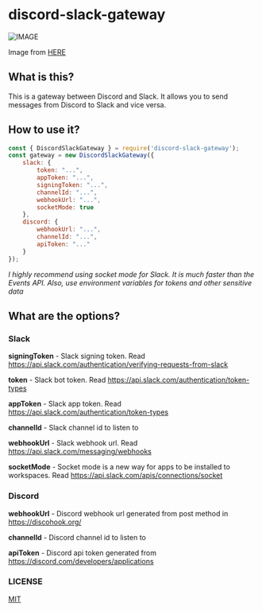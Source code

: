 # discord-slack-gateway

![IMAGE](https://venngage-wordpress.s3.amazonaws.com/uploads/2021/07/Slack-Discord-integration.png)

Image from [HERE](https://venngage.com/blog/discord-integrations/)

## What is this?

This is a gateway between Discord and Slack. It allows you to send messages from Discord to Slack and vice versa.

## How to use it?

```js
const { DiscordSlackGateway } = require('discord-slack-gateway');
const gateway = new DiscordSlackGateway({
    slack: {
        token: "...",
        appToken: "...",
        signingToken: "...",
        channelId: "...",
        webhookUrl: "...",
        socketMode: true
    },
    discord: {
        webhookUrl: "...",
        channelId: "...",
        apiToken: "..."
    }
});
```

_I highly recommend using socket mode for Slack. It is much faster than the Events API. Also, use environment variables for tokens and other sensitive data_

## What are the options?

### Slack

**signingToken** - Slack signing token. Read https://api.slack.com/authentication/verifying-requests-from-slack

**token** - Slack bot token. Read https://api.slack.com/authentication/token-types

**appToken** - Slack app token. Read https://api.slack.com/authentication/token-types

**channelId** - Slack channel id to listen to

**webhookUrl** - Slack webhook url. Read https://api.slack.com/messaging/webhooks

**socketMode** - Socket mode is a new way for apps to be installed to workspaces. Read https://api.slack.com/apis/connections/socket

### Discord

**webhookUrl** - Discord webhook url generated from post method in https://discohook.org/

**channelId** - Discord channel id to listen to

**apiToken** - Discord api token generated from https://discord.com/developers/applications

### LICENSE

[MIT](./LICENSE)